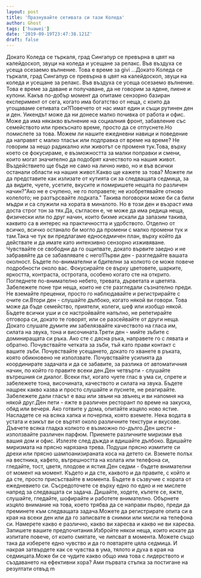 ```yaml
---
layout: post
title: 'Празнувайте сетивата си тази Коледа'
author: Ghost
tags: ['huawei']
date: '2019-09-19T23:47:38.121Z'
draft: false
---
```


Докато Коледа се търкаля, град Сингапур се превърна в цвят на калейдоскоп, звуци на коледа и усещане за релакс. Във въздуха се усеща осезаемо вълнение. Това е време за givi ...Докато Коледа се търкаля, град Сингапур се превърна в цвят на калейдоскоп, звуци на коледа и усещане за релакс. Във въздуха се усеща осезаемо вълнение. Това е време за даване и получаване, да не говорим за ядене, пиене и купони. Какъв по-добър момент да опитаме сензорно базиран експеримент от сега, когато има богатство от неща, с които да угощаваме сетивата си?Повечето от нас имат един и същи рутинен ден и ден. Уикендът може да ни донесе малко почивка от работа и офис. Може да има някакво вълнение на социалния фронт, забавление със семейството или прекъснато време, просто да се отпуснете.Но помислете за това. Можем ли нашите ежедневни навици и поведение да направят с малко тласък или подправка от време на време? Не говорим за нещо радикално или животът се променя тук.Това, върху което се фокусираме, е възможността за малки поправки и смени, които могат значително да подобрят качеството на нашия живот. Въздействието ще бъде не само на лично ниво, но и във всички останали области на нашия живот.Какво ще кажете за това? Можете ли да представите как излизате от кутията си за следващата седмица, за да видите, чуете, усетите, вкусите и помиришете нещата по различен начин?"Ако не е счупено, не го поправете; не изобретявайте отново колелото; не разтърсвайте лодката." Такива поговорки може би са били мъдри и са служили на хората в миналото. Но в този ден и възраст има доста строг тон за тях.Да, съгласен е, че може да има редица неща, физически или по друг начин, които бихме искали да запазим такива, каквито са в интерес на практичността и удобството. Отделно от всичко, всичко останало би могло да промени с малко промени тук и там.Така че тук ви предлагаме едноседмичен план, върху който да действате и да имате като интензивно сензорно изживяване. Чувствайте се свободни да го ощипвате, докато вървите заедно и не забравяйте да се забавлявате с него!Първи ден - разгледайте вашата околност. Бъдете по-внимателни и бдителни за колкото се може повече подробности около вас. Фокусирайте се върху цветовете, шарките, яркостта, контраста, остротата, особено когато сте на открито. Погледнете по-внимателно небето, тревата, дърветата и цветята. Забележете поне три неща, които не сте разгледали съзнателно преди. Не вземайте преценки, просто го наблюдавайте и регистрирайте с очите си.Втори ден - слушайте дълбоко, когато някой ви говори. Това може да бъде семейство, приятели, колеги, шеф или изобщо някой. Бъдете всички уши и се настройвайте напълно, не репетирайте отговора си, докато те говорят, или се разсейвайте от други неща. Докато слушате думите им забелязвайте качеството на гласа им, силата на звука, тона и височината.Трети ден - мийте зъбите с доминиращата си ръка. Ако сте с дясна ръка, направете го с лявата и обратно. Почувствайте четката за зъби, тъй като прави контакт с вашите зъби. Почувствайте усещането, докато го хванете в ръката, която обикновено не използвате. Почувствайте усилията да координирате задачата и да се забавите, за разлика от автоматичния начин, по който го правите всеки ден.Ден четвърти - слушайте вътрешния си диалог. Всеки път, когато чуете глас в ума си, спрете и забележете тона, височината, качеството и силата на звука. Бъдете нащрек какво казва и просто слушайте и пуснете, не реагирайте. Забележете дали гласът е ваш или звъни на звънец и ви напомня на някой друг.Ден пети - яжте в различен ресторант по време на закуска, обяд или вечеря. Ако готвите у дома, опитайте изцяло ново ястие. Насладете се на всяка хапка и почерпка, която вземете. Нека водата в устата и езикът ви се въртят около различните текстури и вкусове. Дъвчете всяка гладка колкото е възможно по-дълго.Ден шести - използвайте различен парфюм. Приемете различните миризми във вашия дом и офис. Излезте след дъжда и вдишайте дълбоко. Вдишайте миризмата на прясно нарязана трева. Подуши прясно измитите си дрехи или прясно шампоанизираната коса на детето си. Вземете полъх на вестника, кафето, вътрешността на колата или телефона си, гледайте, тост, цветя, плодове и ястия.Ден седми - бъдете внимателни от момент на момент. Където и да сте, каквото и да правите, с който и да сте, просто присъствайте в момента. Бъдете в съзвучие с хората от ежедневието си. Съсредоточете се върху едно по едно и не мислете напред за следващата си задача. Дишайте, ходете, къпете се, яжте, слушайте, гледайте, шофирайте и работете внимателно. Обърнете изцяло внимание на това, което трябва да се направи първо, преди да преминете към следващата задача.Можете да регистрирате опита си в края на всеки ден или да го записвате в снимки или мисли на телефона си. Намерете какво е различно, какво ви харесва и какво не ви харесва. Запишете вашите предпочитания.Избройте някои неща, които искате да изпитате повече, от които смятате, че липсват в момента. Можете също така да изберете едно чувство и да го повтаряте цяла седмица. И накрая затвърдете как се чувства в ума, тялото и духа в края на седмицата.Може би се чудите какво общо има това с лидерството и създаването на ефективни хора? Ами първата стъпка за постигане на резултати отвъд m
